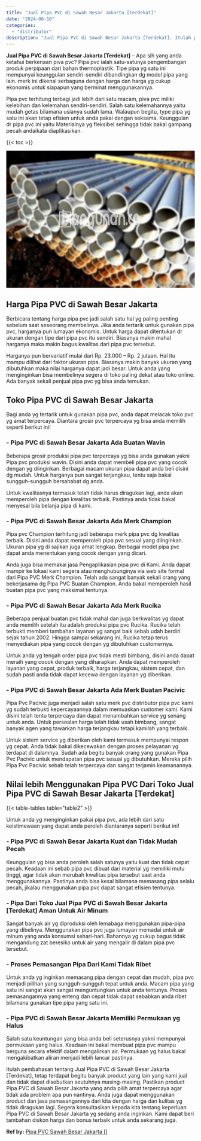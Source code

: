 ```yaml
---
title: "Jual Pipa PVC di Sawah Besar Jakarta [Terdekat]"
date: "2024-08-10"
categories: 
  - "distributor"
description: "Jual Pipa PVC di Sawah Besar Jakarta [Terdekat]. Itulah pembahasan tentang Jual Pipa PVC di Sawah Besar Jakarta [Terdekat], tetap terdapat begitu banyak pr..."
---
```


**Jual Pipa PVC di Sawah Besar Jakarta \[Terdekat\]** – Apa sih yang anda ketahui berkenaan piva pvc? Pipa pvc ialah satu-satunya pengembangan produk perpipaan dari bahan thermoplastik. Tipe pipa yg satu ini mempunyai keunggulan sendiri-sendiri dibandingkan dg model pipa yang lain. merk ini dikenal serbaguna dengan harga dan harga yg cukup ekonomis untuk siapapun yang berminat menggunakannya.

Pipa pvc terhitung terbagi jadi lebih dari satu macam, piva pvc miliki kelebihan dan kelemahan sendiri-sendiri. Salah satu kelemahannya yaitu mudah getas bilamana usianya sudah lama. Walaupun begitu, type pipa yg satu ini akan tetap efisien untuk anda pakai dengan seksama. Keunggulan dr pipa pvc ini yaitu Materialnya yg fleksibel sehingga tidak bakal gampang pecah andaikata diaplikasikan.

{{< toc >}}

![Jual Pipa PVC di Sawah Besar Jakarta [Terdekat]](/images/jaul-pipa-pvc-51.png)

## Harga Pipa PVC di Sawah Besar Jakarta

Berbicara tentang harga pipa pvc jadi salah satu hal yg paling penting sebelum saat seseorang membelinya. Jika anda tertarik untuk gunakan pipa pvc, harganya pun lumayan ekonomis. Untuk harga dapat ditentukan dr ukuran dengan tipe dari pipa pvc itu sendiri. Biasanya makin mahal harganya maka makin bagus kwalitas dari pipa pvc tersebut.

Harganya pun bervariatif mulai dari Rp. 23.000 – Rp. 2 jutaan. Hal itu mampu dilihat dari faktor ukuran pipa. Biasanya makin banyak ukuran yang dibutuhkan maka nilai harganya dapat jadi besar. Untuk anda yang menginginkan bisa membelinya segera di toko paling dekat atau toko online. Ada banyak sekali penjual pipa pvc yg bisa anda temukan.

## Toko Pipa PVC di Sawah Besar Jakarta

Bagi anda yg tertarik untuk gunakan pipa pvc, anda dapat melacak toko pvc yg amat terpercaya. Diantara grosir pvc terpercaya yg bisa anda memilih seperti berikut ini!

### \- Pipa PVC di Sawah Besar Jakarta Ada Buatan Wavin

Beberapa grosir produksi pipa pvc terpercaya yg bisa anda gunakan yakni Pipa pvc produksi wavin. Disini anda dapat membeli pipa pvc yang cocok dengan yg diinginkan. Berbagai macam ukuran pipa dapat anda beli disini dg mudah. Untuk harganya pun sangat terjangkau, tentu saja bakal sungguh-sungguh bersahabat dg anda.

Untuk kwalitasnya termasuk telah tidak harus diragukan lagi, anda akan memperoleh pipa dengan kwalitas terbaik. Pastinya anda tidak bakal menyesal bila belanja pipa di kami.

### \- Pipa PVC di Sawah Besar Jakarta Ada Merk Champion

Pipa pvc Champion terhitung jadi beberapa merk pipa pvc dg kwalitas terbaik. Disini anda dapat memperoleh pipa pvc sesuai yang diinginkan. Ukuran pipa yg di sajikan juga amat lengkap. Berbagai model pipa pvc dapat anda menentukan yang cocok dengan yang dicari.

Anda juga bisa memakai jasa Pengaplikasian pipa pvc di Kami. Anda dapat mampir ke lokasi kami segera atau menghubunginya via web site formal dari Pipa PVC Merk Champion. Telah ada sangat banyak sekali orang yang bekerjasama dg Pipa PVC Buatan Champion. Anda bakal memperoleh hasil buatan pipa pvc yang maksimal tentunya.

### \- Pipa PVC di Sawah Besar Jakarta Ada Merk Rucika

Beberapa penjual buatan pvc tidak mahal dan juga berkwalitas yg dapat anda memilih setelah itu adalah produksi pipa pvc Rucika. Rucika telah terbukti memberi tambahan layanan yg sangat baik sebab udah berdiri sejak tahun 2002. Hingga sampai sekarang ini, Rucika tetap terus menyediakan pipa yang cocok dengan yg dibutuhkan customernya.

Untuk anda yg tengah order pipa pvc tidak mesti bimbang, disini anda dapat meraih yang cocok dengan yang diharapkan. Anda dapat memperoleh layanan yang cepat, produk terbaik, harga terjangkau, sistem cepat, dan sudah pasti anda tidak dapat kecewa dengan layanan yg diberikan.

### \- Pipa PVC di Sawah Besar Jakarta Ada Merk Buatan Pacivic

Pipa Pvc Pacivic juga menjadi salah satu merk pvc distributor pipa pvc kami yg sudah terbukti kepercayaannya dalam memuaskan customer kami. Kami disini telah tentu terpercaya dan dapat menambahkan service yg senang untuk anda. Untuk persoalan harga telah tidak usah bimbang, sangat banyak agen yang tawarkan harga terjangkau tetapi kamilah yang terbaik.

Untuk sistem service yg diberikan oleh kami termasuk mempunyai respon yg cepat. Anda tidak bakal dikecewakan dengan proses pelayanan yg terdapat di dalamnya. Sudah ada begitu banyak orang yang gunakan Pipa Pvc Pacivic untuk mendapatan pipa pvc sesuai yg dibutuhkan. Mereka pilih Pipa Pvc Pacivic sebab telah terpercaya dan sangat terjamin keamanannya.

## Nilai lebih Menggunakan Pipa PVC Dari Toko Jual Pipa PVC di Sawah Besar Jakarta \[Terdekat\]

{{< table-tables table="table2" >}}

Untuk anda yg menginginkan pakai pipa pvc, ada lebih dari satu keistimewaan yang dapat anda peroleh diantaranya seperti berikut ini!

### \- Pipa PVC di Sawah Besar Jakarta Kuat dan Tidak Mudah Pecah

Keunggulan yg bisa anda peroleh salah satunya yaitu kuat dan tidak cepat pecah. Keadaan ini sebab pipa pvc dibuat dari material yg memiliki mutu tinggi, agar tidak akan merubah kwalitas pipa tersebut saat anda menggunakannya. Pastinya anda bisa kesal bilamana memasang pipa selalu pecah, jikalau menggunakan pipa pvc dapat sangat efisien tentunya.

### \- Pipa Dari Toko Jual Pipa PVC di Sawah Besar Jakarta \[Terdekat\] Aman Untuk Air Minum

Sangat banyak air yg diproduksi oleh lemabaga menggunakan pipa-pipa yang dibelinya. Menggunakan pipa pvc juga lumayan memadai untuk air minum yang anda konsumsi sehari-hari. Bahannya yg cukup bagus tidak mengandung zat beresiko untuk air yang mengalir di dalam pipa pvc tersebut.

### \- Proses Pemasangan Pipa Dari Kami Tidak Ribet

Untuk anda yg inginkan memasang pipa dengan cepat dan mudah, pipa pvc menjadi pilihan yang sungguh-sungguh tepat untuk anda. Macam pipa yang satu ini sangat akan sangat menguntungkan untuk anda tentunya. Proses pemasangannya yang enteng dan cepat tidak dapat sebabkan anda ribet bilamana gunakan tipe pipa yang satu ini.

### \- Pipa PVC di Sawah Besar Jakarta Memiliki Permukaan yg Halus

Salah satu keuntungan yang bisa anda beli seterusnya yakni mempunyai permukaan yang halus. Keadaan ini bakal membuat pipa pvc mampu berguna secara efektif dalam mengalirkan air. Permukaan yg halus bakal mengakibatkan aliran menjadi lebih lancar pastinya.

Itulah pembahasan tentang Jual Pipa PVC di Sawah Besar Jakarta \[Terdekat\], tetap terdapat begitu banyak product yang lain yang kami jual dan tidak dapat disebutkan seutuhnya masing-masing. Pastikan product Pipa PVC di Sawah Besar Jakarta yang anda pilih amat terpercaya agar tidak ada problem apa pun nantinya. Anda juga dapat menggunakan product dan jasa pemasangannya dari kita dengan harga dan kulitas yg tidak diragukan lagi. Segera konsultasikan kepada kita tentang keperluan Pipa PVC di Sawah Besar Jakarta yg sedang anda inginkan. Kami dapat beri tambahan diskon harga dan bonus terbaik untuk anda sekarang juga.

**Ref by:** [Pipa PVC Sawah Besar Jakarta []](https://id.wikipedia.org/wiki/Pipa)
